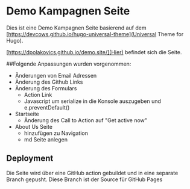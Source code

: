 # Demo Kampagnen Seite

Dies ist eine Demo Kampagnen Seite basierend auf dem [https://devcows.github.io/hugo-universal-theme](Universal Theme for Hugo).

[https://dpolakovics.github.io/demo.site/](Hier) befindet sich die Seite.

##Folgende Anpassungen wurden vorgenommen:
- Änderungen von Email Adressen
- Änderung des Github Links
- Änderung des Formulars
  - Action Link
  - Javascript um serialize in die Konsole auszugeben und e.preventDefault()
- Startseite
  - Änderung des Call to Action auf "Get active now"
- About Us Seite
  - hinzufügen zu Navigation
  - md Seite anlegen

## Deployment
Die Seite wird über eine GitHub action gebuildet und in eine separate Branch gepusht.
Diese Branch ist der Source für GitHub Pages
